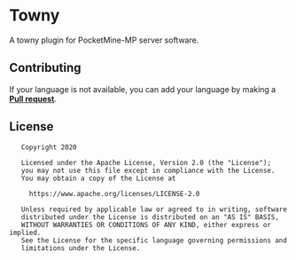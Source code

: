 # Towny

A towny plugin for PocketMine-MP server software.

## Contributing

If your language is not available, you can add your language by making a **[Pull request](https://github.com/IceCruelStuff/Towny/pulls)**.

## License

```
   Copyright 2020

   Licensed under the Apache License, Version 2.0 (the "License");
   you may not use this file except in compliance with the License.
   You may obtain a copy of the License at

     https://www.apache.org/licenses/LICENSE-2.0

   Unless required by applicable law or agreed to in writing, software
   distributed under the License is distributed on an "AS IS" BASIS,
   WITHOUT WARRANTIES OR CONDITIONS OF ANY KIND, either express or implied.
   See the License for the specific language governing permissions and
   limitations under the License.
```
